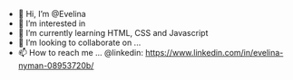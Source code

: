 - 👋 Hi, I’m @Evelina
- 👀 I’m interested in 
- 🌱 I’m currently learning HTML, CSS and Javascript
- 💞️ I’m looking to collaborate on ...
- 📫 How to reach me ...
@linkedin: https://www.linkedin.com/in/evelina-nyman-08953720b/

<!---
Kamechan98/Kamechan98 is a ✨ special ✨ repository because its `README.md` (this file) appears on your GitHub profile.
You can click the Preview link to take a look at your changes.
--->
